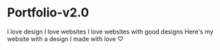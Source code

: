 # Portfolio-v2.0

I love design
I love websites
I love websites with good designs
Here's my website with a design I made with love ♡
